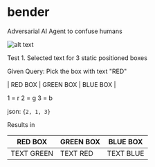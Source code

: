 # bender
Adversarial AI Agent to confuse humans

![alt text](https://github.com/ideapluslab/bender/blob/master/experiment.png)

Test 1. Selected text for 3 static positioned boxes

Given Query: Pick the box with text "RED"

| RED BOX | GREEN BOX | BLUE BOX |

1 = r
2 = g
3 = b

json: ```{2, 1, 3}```

Results in

| RED BOX | GREEN BOX | BLUE BOX |
|-------------|-------------|-------------|
| TEXT GREEN | TEXT RED | TEXT BLUE |
